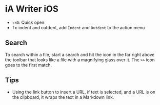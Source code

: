 # iA Writer iOS

- `⇧⌘O`: Quick open
- To indent and outdent, add `Indent` and `Outdent` to the action menu

## Search

To search within a file, start a search and hit the icon in the far right above the toolbar that looks like a file with a magnifying glass over it. The `>>` icon goes to the first match.

## Tips

- Using the link button to insert a URL, if text is selected, and a URL is on the clipboard, it wraps the text in a Markdown link.
